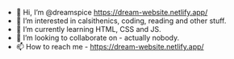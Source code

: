 - 👋 Hi, I’m @dreamspice https://dream-website.netlify.app/
- 👀 I’m interested in calsithenics, coding, reading and other stuff.
- 🌱 I’m currently learning HTML, CSS and JS.
- 💞️ I’m looking to collaborate on - actually nobody.
- 📫 How to reach me - https://dream-website.netlify.app/

<!---
dreamspice/dreamspice is a ✨ special ✨ repository because its `README.md` (this file) appears on your GitHub profile.
You can click the Preview link to take a look at your changes.
--->

